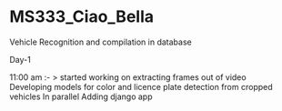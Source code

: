 # MS333_Ciao_Bella
Vehicle Recognition and compilation in database


Day-1

11:00 am :- > started working on extracting frames out of video</br>
Developing models for color and licence plate detection from cropped vehicles
In parallel Adding django app
